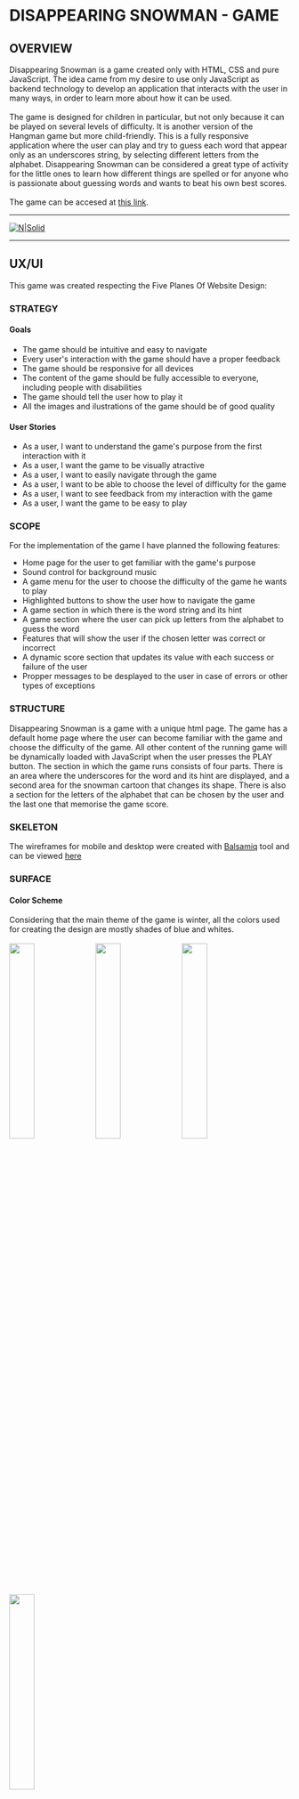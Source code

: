 # DISAPPEARING SNOWMAN - GAME
## OVERVIEW
Disappearing Snowman is a game created only with HTML, CSS and pure JavaScript. The idea came from my desire to use only JavaScript as backend technology to develop an application that interacts with the user in many ways, in order to learn more about how it can be used.<br><br>
The game is designed for children in particular, but not only because it can be played on several levels of difficulty. It is another version of the Hangman game but more child-friendly. This is a fully responsive application where the user can play and try to guess each word that appear only as an underscores string, by selecting different letters from the alphabet.
Disappearing Snowman can be considered a great type of activity for the little ones to learn how different things are spelled or for anyone who is passionate about guessing words and wants to beat his own best scores.
<br><br>
The game can be accesed at [this link](https://useriasminna.github.io/disappearing-snowman-game/).<br>
<hr>

[![N|Solid](assets/images/devices.png)](assets/images/devices.png)
<hr>

## UX/UI
This game was created respecting the Five Planes Of Website Design:<br>

### STRATEGY
#### Goals<br>
* The game should be intuitive and easy to navigate<br>
* Every user's interaction with the game should have a proper feedback<br>
* The game should be responsive for all devices<br>
* The content of the game should be fully accessible to everyone, including people with disabilities<br>
* The game should tell the user how to play it<br>
* All the images and ilustrations of the game should be of good quality<br>

#### User Stories<br>
* As a user, I want to understand the game's purpose from the first interaction with it<br>
* As a user, I want the game to be visually atractive<br>
* As a user, I want to easily navigate through the game<br>
* As a user, I want to be able to choose the level of difficulty for the game<br>
* As a user, I want to see feedback from my interaction with the game<br>
* As a user, I want the game to be easy to play<br>

### SCOPE<br>
For the implementation of the game I have planned the following features:

* Home page for the user to get familiar with the game's purpose
* Sound control for background music
* A game menu for the user to choose the difficulty of the game he wants to play
* Highlighted buttons to show the user how to navigate the game
* A game section in which there is the word string and its hint
* A game section where the user can pick up letters from the alphabet to guess the word
* Features that will show the user if the chosen letter was correct or incorrect
* A dynamic score section that updates its value with each success or failure of the user
* Propper messages to be desplayed to the user in case of errors or other types of exceptions

### STRUCTURE<br>
Disappearing Snowman is a game with a unique html page. The game has a default home page where the user can become familiar with the game and choose the difficulty of the game. All other content of the running game will be dynamically loaded with JavaScript when the user presses the PLAY button.
The section in which the game runs consists of four parts.
There is an area where the underscores for the word and its hint are displayed, and a second area for the snowman cartoon that changes its shape. There is also a section for the letters of the alphabet that can be chosen by the user and the last one that memorise the game score.

  
### SKELETON<br>
The wireframes for mobile and desktop were created with [Balsamiq](https://balsamiq.com/) tool and can be viewed [here](assets/wireframes/wireframes.pdf)<br>

### SURFACE<br>
#### Color Scheme
Considering that the main theme of the game is winter, all the colors used for creating the design are mostly shades of blue and whites.<br><br>
<img src="assets/images/blue4.PNG" width="30%">
<img src="assets/images/blue1.PNG" width="30%">
<img src="assets/images/blue2.PNG" width="30%">
<img src="assets/images/blue3.PNG" width="30%">

 Also, the main character of the game is a smiling snowman which is built, among others,from elements in purple and orange, shades also used for highliting buttons and other important elements.<br><br>
<img src="assets/images/purple.PNG" width="30%">
<img src="assets/images/orange.PNG" width="30%">


#### Images
* The snowman cartoon image is downloaded from [CLIPARTMAX](https://www.clipartmax.com/max/m2H7i8Z5G6Z5K9N4/)<br>
* The snowman from the running game is built from images as pieces of his body cut from the original cartoon, in order to fall one at a time<br>
* The game background image is downloaded from [WallpaperCave](https://wallpapercave.com/w/wp4667138) <br>

#### Fonts
* The fonts used in the game are Special Elite and Bangers and both were imported from [Google Fonts](https://fonts.google.com/)
<hr>

## FEATURES
All the actions that take place in the game are created after a clear structure and logic that is represented in this [Flowchart](assets/flowchart/Disappearing_Snowman_Flowchart.pdf). <br><br>
### EXISTING FEATURES<br>
This game has multiple features that were created to make it an easy and intuitive game to play for children and adults as well.
<br><br>
* When the game first loads the user will see the home page which has the role to familiarize him with the game.<br>
  The theme of the game can be easily understood from the winter background and the snowman character that is placed on the page. Also, the rules for the game were clearly written for everyone to understand.<br>
  <img src="assets/images/rules.PNG" width="40%">
  <img src="assets/images/home-snowman.png" width="20%">

* For a full experience, the game offers winter background sound as well which is set to be off by default but can be controled by the user.<br>
  <img src="assets/images/sound.PNG" width="30%">

* A very important feature is the menu in the home page with the difficulties options for the game. Once a level is chosen and the user press Play, the game content will be generated depending on the user's choice.<br>
  <img src="assets/images/menu.PNG" width="30%">


* These buttons are placed in the home page, as well in the game section and modals to help the user navigate easily through the game.<br>
  <img src="assets/images/play.PNG" width="30%">
  <img src="assets/images/buttons.PNG" width="30%">


* An important feature of the game is the one that displays the underscores string for the random word that the user has to guess. Every word comes with a hint to help the player, that will change every time the word is changing. The hint is actually a definition of the word get from the MerRiam Webster Dictionary API.<br>
  <img src="assets/images/word.PNG" width="30%">

* In order for the user to play there exists a feature that will let him chose a letter from the alphabet to complete the word. This is the most important feature because it decides what other features will be activated depending on the user's choice.<br>
  <img src="assets/images/letters.PNG" width="30%">


* Everytime a user makes a choice for the letter, either correct or incorrect, the game will give the user a feedback for his choice. When the letter its correct,the game will fill the word string with the letter and will change the snowman shape and decrease its life when its incorrect.<br>
  <img src="assets/images/word2.PNG" width="30%">
  <img src="assets/images/snowman1.PNG" width="30%">
  <img src="assets/images/snowman2.PNG" width="30%">


* Another important feature is the score element that updates its value everytime a player succeds or fails in guessing a word.<br>
    <img src="assets/images/score.PNG" width="30%">

* The game was created to be preventive for certain errors and it displays different messages to inform the user what is wrong or could happen.<br>
  <img src="assets/images/err1.PNG" width="30%">
  <img src="assets/images/err2.PNG" width="30%">
  <img src="assets/images/err3.PNG" width="30%">


### FUTURE FEATURES<br>
* Create a database with words and hints for each level to eliminate the possibility for the list of the words to end
* Filter the words by categories and let the user choose one of them before playing

<hr>

## UNFIXED BUGS OR ERRORS
* The definitions get from the Merriam Webster Dictionary API as hints for the words should be better filtered because some of them don't indicate the right sense of the word. Also, in order to make them shorter, I tried to delete parts of the definitions that comes after symbols like "-", ":" using JavaScript, but I noticed it doesn't always work properly and should be fixed.
* The game should have an <code>beforeunloaded</code> event to inform the user it will loose the game progress if he leaves the page.
<hr>

## TESTING
### USER STORY TESTING

<b>User Story: </b>As a user, I want to understand the game's purpose from the first interaction with it<br>
<b>Outcome: </b> When the user first loads the game will see different elements that indicate what type of game it is.<br>
The title sugerates the game's theme as the main action of it is happening around the idea of saving a snowman from melting, the main character is placed on the page as a cartoon of a snowman and there is a detailed description of the game rules to make everyone understand from the start how the game can be played. <br><br>
<b>User Story:</b>As a user, I want the game to be visually atractive<br>
<b>Outcome:</b>The background and every color used for creating the game design were chosed to sugerate the idea of winter.<br> The design was especially made to be attractive for the kids and not only.<br> There are no white spaces left and all the elements are in good contrasts.<br> The content passed the accessibility test and the report can be viewed [here](https://wave.webaim.org/report#/https://useriasminna.github.io/disappearing-snowman-game/index.html). <br><br>
<b>User Story:</b>As a user, I want to easily navigate through the game<br>
<b>Outcome:</b> In the home page and after the running game is loaded as well, there are multiple buttons and links that sugerates the user the right direction through the game. <br>
These buttons have sugestive text like: PLAY, START NEW GAME, TRY ANOTHER ONE, PLAY ANOTHER WORD.  </b><br><br>
<b>User Story:</b>As a user, I want to be able to choose the level of difficulty for the game<br>
<b>Outcome:</b> On the start page there is a menu available for the user where he can choose from three different type of game difficulties: easy, medium, hard. The selection of each one of these will generate different outcome for the game.<br><br>
<b>User Story:</b>As a user, I want to see feedback from my interaction with the game<br>
<b>Outcome:</b>Every element that is clickable have a hover effect and triggers different actions such as game loading, changing elements value on the page, displaying suggestive messages and modals content, redirects to external pages.<br><br>
<b>User Story:</b>As a user, I want the game to be easy to play<br>
<b>Outcome:</b>The game action flow is simple and intuitive. The user only have to pick up a level to start the game and try to guess the word by pressing letters from the keyboard. Every decision that he can make to change the word or start a new game is possible through the higlighted buttons always existent on the screen. <br><br>

### FEATURES TESTING
I have manually tested every feature of the game to make sure everything works properly.

<b>Feature:</b> Home page for the user to get familiar with the game's purpose<br>
<b>Testing:</b> I have opened the game and the first content that appears is suitable for this feature purpose.<br>
There is present a sugestive title whitch is also a hyperlink to the start page. This is set to trigger a modal for leaving the game but only when the game is active, when the user is in the start page, clicking the title will only refresh the page.I have tested this feature and it works properly.<br>
The subtitle makes refference to another very known game with simillar rules.<br>
  <img src="assets/images/title.PNG" width="40%">

On the screen can be found two more elements that sugerates the game's theme and purpose, a snowman cartoon and a text element with the game rules. I tested and they are visible on all screen sizes. <br>
  <img src="assets/images/rules.PNG" width="40%">
  <img src="assets/images/home-snowman.png" width="20%"><br><br>

<b>Feature:</b> Sound control for background music<br>
<b>Testing:</b> On start page I have implemented a method that will play and pause an audio file as background music for the game.<br>
I tested the feature and everytime I open the game the sound is off to give the user the possibility to control it.<br>
 When the user clicks the sound the icon will change to sugerate whether the sound plays or noT. Also the sound mentain its state when the game starts but gets back to its initial setting when the page is refreshed. This feature is tested and works fine.<br>
  <img src="assets/images/soundoff.PNG" width="20%">
  <img src="assets/images/soundon.PNG" width="20%"><br><br>

<b>Feature:</b> A game menu for the user to choose the difficulty of the game he wants to play<br>
<b>Testing:</b> I have implemented this feature to give the player the possibility to choose at which level he wants to play.<br>
On start page there is a menu with three different elements for level selection. For each element selected by the user there is a different style that applies to it to highlight the active element. The user can switch between levels and the style only remain active for the last one chosen.<br>
  <img src="assets/images/menu-active.PNG" width="50%"><br>
I have also tested the case in which the user hits the PLAY button without selecting a difficulty level and a warning appears to inform the user. The game doesn't start until a level is active.<br>
 <img src="assets/images/menu-warning.PNG" width="50%"><br><br>

<b>Feature:</b> Highlighted buttons to show the user how to navigate the game<br>
<b>Testing:</b> I have implemented different buttons with sugestive text that will sugerate the user exactly the action that he can do by pressing them.<br>
I have tested each one of the buttons and they all redirect the user to the right path.<br>

  * The <b>PLAY</b> button is set to replace the game Start page with the actual game and to generate its content depending on the level difficulty chose by the player. This action is visible in the value of the Difficulty element which is placed in the game-area to remember the user what level is he playing.<br>
  <img src="assets/images/menu-active.PNG" width="30%">
  <img src="assets/images/difficulty.PNG" width="30%"><br><br>

 * After hitting the PLAY button the game loads and other features are availabe. The <b>TITLE</b> its a hyperlink and redirects the user to the Start page but when the game mode is on, clicking on it will show a leaving page modal everytime to inform the player he will loose his progress. The modal gives the player the option to leave or stay in the game. This feature is tested and works on every device. <br>
  <img src="assets/images/leave-modal.PNG" width="30%"><br><br>

 * Another element very important for the game is <b>TRY ANOTHER ONE</b> button which gives the user the possibility to change the word that he plays without affecting the score. I tested this feature and everytime this button is active it will generate another random word and replace its matching underscores string in the game area, as well as its corresponding hint.<br>
  <img src="assets/images/new-word-btn.PNG" width="20%"><br><br>

 * To make the game complete I have implemented a button for the user to <b>START A NEW GAME</b>. This is linked to the start page and acts as the title because it displays the same leaving page modal when its clicked.<br>
  <img src="assets/images/new-game-btn.PNG" width="20%"><br><br>

<b>Feature:</b> A game section in which there is the word string and its hint<br>
<b>Testing:</b> This section elements are generated depending on the difficulty level selected.<br>
The word is randomly chosen from an array that includes only words matching the selected level. The word is represented in the game as a string that contains only underscores and spaces to give the player a clue about the number of characters. Also, the hint is set to be updated every time the word changes by making a request to get the word definition from Merriam Webster Dictionary API. It appears initially as a light icon which is set to be replaced by a string at the user's action of <code>click</code>. Everytime a new word is generated the hint comes back to its initial state.<br>
   <img src="assets/images/word.PNG" width="30%">
   <img src="assets/images/word2.PNG" width="30%"><br><br>
I have tested this feature on all devices and it works properly. When there are no more words in the list, the game displays a warning.<br> 
   <img src="assets/images/err2.PNG" width="30%"><br><br>

<b>Feature:</b> A game section where the user can pick up letters from the alphabet to guess the word<br>
<b>Testing:</b> I have implemented a keyboard for the user to choose the letters for completing the word.<br>
Every element of the keyboard is set to become invisible after being selected. I have manually tested each one of the letters to make sure the player will not be able to reselect or initiate any kind of action after clicking on them.<br>
   <img src="assets/images/letters.PNG" width="30%">
   <img src="assets/images/letters-incomplete.PNG" width="30%"><br><br>

<b>Feature:</b> Features that will show the user if the chosen letter was correct or incorrect<br>
<b>Testing:</b> When a keyboard element is selected there are two actions that can happen.<br>
When the letter is correct it is included in the word and when it is wrong the snowman cartoon will change its shape depending on the life remained.<br>
  <img src="assets/images/word2.PNG" width="30%">
   <img src="assets/images/snowman2.PNG" width="30%"><br><br>
Also, for each one of this actions a modal can be triggered if the word is completed or the snowman has no life left.<br>
I have manually tested every case to make sure this feature has no errors.<br>
  <img src="assets/images/success-modal.PNG" width="30%">
   <img src="assets/images/fail-modal.PNG" width="30%"><br><br>
<b>Feature:</b> A dynamic score section that updates its value with each success or failure of the user<br>
<b>Testing:</b> This feature was created to memorise the score of the game until another one begins. The values are updating every time the Success or Failure modal appears and the player choose the Play another word option.
I have tested the feature to see if it updates the score value in the right case and it gets back to its initial state every time a new game starts.<br>
   <img src="assets/images/score.PNG" width="30%">
   <img src="assets/images/score-update.PNG" width="30%"><br><br>

### VALIDATOR TESTING
#### Html
I validated the HTML code with the website URL using [HTML - W3C HTML Validator](https://validator.w3.org/#validate_by_uri+with_options)<br>
[![N|Solid](assets/images/html-validator.PNG)](assets/images/html-validator.PNG)<br><br>
#### Css
I validated the CSS code with the website URL using [CSS - Jigsaw CSS Validator](https://jigsaw.w3.org/css-validator/#validate_by_uri)<br>
[![N|Solid](assets/images/css-validator.PNG)](assets/images/css-validator.PNG)<br><br>
#### Lighthouse
I generated a Lighthouse report from the Chrome Browser to check that all the parameters get a high score.<br>
The report for desktop is bellow and it shows that all the paremeters have a score of 100.<br>
[![N|Solid](assets/images/lighthouse-report.PNG)](assets/images/lighthouse-report.PNG)<br><br>
The report for mobile showed that the Performance score may vary sometimes between 85 and 99.<br>
[![N|Solid](assets/images/lighthouse-mobile.PNG)](assets/images/lighthouse-mobile.PNG)<br><br>

#### Jshint
No errors were found when passing through the official [Jshint validator](https://jshint.com/)<br>
The following metrics were returned:<br>
  -There are 29 functions in this file.<br>
  -Function with the largest signature take 6 arguments, while the median is 0.<br>
  -Largest function has 27 statements in it, while the median is 5.<br>
  -The most complex function has a cyclomatic complexity value of 13 while the median is 2.<br><br>
I put the website through WAVE - accessibility evaluation tool.<br>
The Full Report can be found [here](https://wave.webaim.org/report#/https://useriasminna.github.io/disappearing-snowman-game/index.html).<br><br>

#### Responsiveness

For the responsiveness of the game I have used media queries to make the game design look good on all screen sizes.<br>
In my css code I have used the following breaking points:<br>
-min-width:480px<br>
-min-width:665px<br>
-min-width:801px<br>
-min-width:1281px<br>
-min-width:1025px<br>

The game was tested for different devices to make sure all the elements are in place. I was using Chrome dev tools to switch between all types of screens and all looks good.<br>
This is the list of devices the game was tested for:<br>
-Moto G4
-Iphone SE
-Iphone XR
-Iphone 11
-Iphone 5/SE
-Iphone 6/7/8
-Ipad Air
-Ipad Mini
-Pixel 5
-Surface Duo
-Surface Pro 7
-Nest Hub
-Nest Hub Max
-Samsung Galaxy S20 Ultra
-Samsung Galaxy S8
-Galaxy Note 2
-Galaxy Tab S4


Bellow can be seen the difference between mobile and desktop view.<br>
 While the running game design was pretty easy to adapt for different screens sizes, the start page elements are positioned different depending on the screen dimensions .<br>
   <img src="assets/images/mobile-start.PNG" width="20%">
   <img src="assets/images/desktop-start.PNG" width="50%"><br><br>
   <img src="assets/images/mobile-game.PNG" width="20%">
   <img src="assets/images/desktop-game.PNG" width="50%"><br><br>


<hr>

## DEPLOYMENT
### CREATING THE WEBSITE
This site was created using the [Code Institute Full Template](https://github.com/Code-Institute-Org/gitpod-full-template).
The steps were as following:
- Click the <i>Use this template</i> button
- A New Repository page will appear, write a Repository name and a short description and press <i>Create repository from template</i>
- Press the green Gitpod button to create your project workspace and start developing your website<br></br>
  
### DEPLOYING ON GITHUB PAGES
After finishing developing the site I deployed it on <b>Githup Pages</b> following the instructions:
- Go to <i>Settings</i>
- Scroll down to <i>Github Pages</i>
- From Source choose <i>main</i> and Save, this is the branch from where your site will be deployed
- A link to your website deployed will be generated<br></br>

### FORK THE REPOSITORY 
For creating a copy of the repository on your account and change it without affecting the original project, use<b>Fork</b> directly from GitHub:
- On [My Repository Page](https://github.com/useriasminna/mistik-events), press <i>Fork</i> in the top right of the page
- A forked version of my project will appear in your own repository<br></br>

### CLONE THE REPOSITORY
For creating a clone of the repository on your local machine, use<b>Clone</b>:
- On [My Repository Page](https://github.com/useriasminna/mistik-events), click the <i>Code</i> green button, right above the code window
- Chose from <i>HTTPS, SSH and GitClub CLI</i> format and copy (preferably <i>HTTPS</i>)
- In your <i>IDE</i> open <i>Git Bash</i>
- Enter the command <code>git clone</code> followed by the copied URL
- Your clone was created
<hr>

## CREDITS
* I have taken and adapted code for the css animations from [w3schools](https://www.w3schools.com/css/css3_animations.asp)
* The modals code was taken and adapted from [w3schools](https://www.w3schools.com/howto/howto_css_modals.asp)
* I have made the API request using informations from this [page](https://levelup.gitconnected.com/all-possible-ways-of-making-an-api-call-in-plain-javascript-c0dee3c11b8b)
* All the <code>box-shadow</code> properties I used were taken from [CSS Scan](https://getcssscan.com/css-box-shadow-examples)
* The audio file was taken from [Chosic](https://www.chosic.com/free-music/children/)
<hr>

## TOOLS
[GitHub](https://github.com/) - used for hosting the source code of the site and the deployed site on GitHub Pages<br>
[Gitpod Dev Environment](https://gitpod.io/) - used for developing the website<br>
[HTML - W3C HTML Validator](https://validator.w3.org/#validate_by_uri+with_options) - used for validating the HTML<br>
[CSS - Jigsaw CSS Validator](https://jigsaw.w3.org/css-validator/#validate_by_uri) - used for validating the CSS<br>
[JShint](https://jshint.com/) - used for validating the JavaScript file<br>
[WAVE](https://wave.webaim.org/) - used for checking the accessibility of the website<br>
[Favicon.io](https://favicon.io/) - used for generating the website favicon<br>
[Balsamiq](https://balsamiq.com/) - used for creating the wireframes<br>
[Diffchecker](https://www.diffchecker.com/) - used for comparing the code<br>
Chrome Lighthouse and Chrome Developer Tools  - used for checking performance of the website<br>
Paint 3D - used for editing the snowman's image

## ACKNOWLEDGEMENTS
-Code Institute for all the material and support offered
-My mentor Ben Kavanagh for great tips and his willingness to help me as much as possible with the problems encountered during the development of the project
-Slack community for great involvement in helping each other
<hr>

